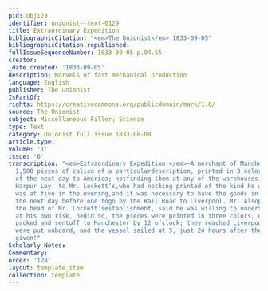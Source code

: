 ```yaml
---
pid: obj129
identifier: unionist--text-0129
title: Extraordinary Expedition
bibliographicCitation: "<em>The Unionist</em> 1833-09-05"
bibliographicCitation.republished: 
fullIssueSequenceNumber: 1833-09-05 p.04.55
creator: 
_date.created: '1833-09-05'
description: Marvels of fast mechanical production
language: English
publisher: The Unionist
IsPartOf: 
rights: https://creativecommons.org/publicdomain/mark/1.0/
source: The Unionist
subject: Miscellaneous Filler; Science
type: Text
category: Unionist full issue 1833-08-08
article.type: 
volume: '1'
issue: '6'
transcription: "<em>Extraordinary Expedition.</em>—A merchant of Manchester wanted
  1,500 pieces of calico of a particulardescription, printed in 3 colors, to send
  of the next day to America; notfinding them at any of the warehouses, he went to
  Harpur Ley, to Mr. Lockett’s,who had nothing printed of the kind he wanted; this
  was at five in the evening,and it was necessary to have the goods in Manchester
  the next day before one togo by the Rail Road to Liverpool. Mr. Alsop who is at
  the head of Mr. Lockett’sestablishment, said he was willing to undertake the order
  at his own risk, hedid so, the pieces were printed in three colors, dried, glazed,
  packed and sentoff to Manchester by 12 o’clock; they reached Liverpool at three,
  were put onboard, and the vessel sailed at 5, just 24 hours after the order was
  given!"
Scholarly Notes: 
Commentary: 
order: '128'
layout: template_item
collection: template
---
```

